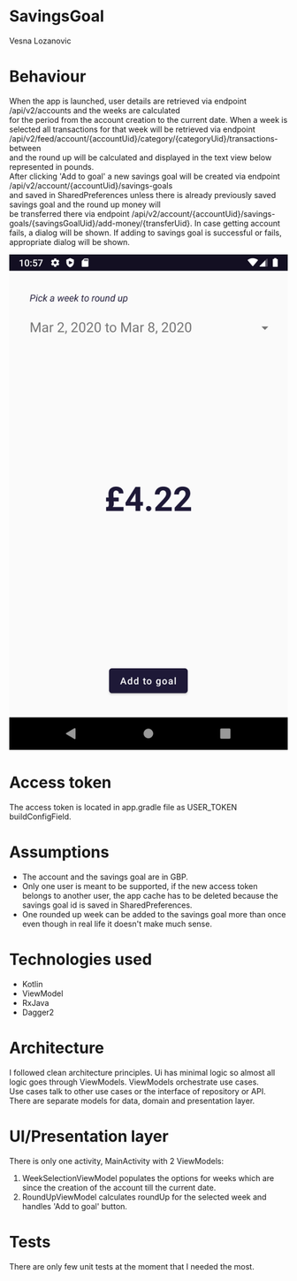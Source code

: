 # SavingsGoal
Vesna Lozanovic

# Behaviour
When the app is launched, user details are retrieved via endpoint /api/v2/accounts and the weeks are calculated  
for the period from the account creation to the current date.
When a week is selected all transactions for that week will be retrieved via endpoint  
/api/v2/feed/account/{accountUid}/category/{categoryUid}/transactions-between  
and the round up will be calculated and displayed in the text view below represented in pounds.  
After clicking 'Add to goal' a new savings goal will be created via endpoint /api/v2/account/{accountUid}/savings-goals  
and saved in SharedPreferences unless there is already previously saved savings goal and the round up money will  
be transferred there via endpoint /api/v2/account/{accountUid}/savings-goals/{savingsGoalUid}/add-money/{transferUid}.
In case getting account fails, a dialog will be shown.
If adding to savings goal is successful or fails, appropriate dialog will be shown.


![select_week](images/screen.png)


# Access token
The access token is located in app.gradle file as USER_TOKEN buildConfigField.

# Assumptions
- The account and the savings goal are in GBP.
- Only one user is meant to be supported, if the new access token belongs to another user, the app cache has to be deleted
because the savings goal id is saved in SharedPreferences.
- One rounded up week can be added to the savings goal more than once even though in real life it doesn't make much sense.

# Technologies used
- Kotlin
- ViewModel
- RxJava
- Dagger2

# Architecture
I followed clean architecture principles.
Ui has minimal logic so almost all logic goes through ViewModels. ViewModels orchestrate use cases.  
Use cases talk to other use cases or the interface of repository or API.
There are separate models for data, domain and presentation layer.

# UI/Presentation layer
There is only one activity, MainActivity with 2 ViewModels:
1. WeekSelectionViewModel populates the options for weeks which are since the creation of the account till the current date.
2. RoundUpViewModel calculates roundUp for the selected week and handles 'Add to goal' button.

# Tests
There are only few unit tests at the moment that I needed the most.







